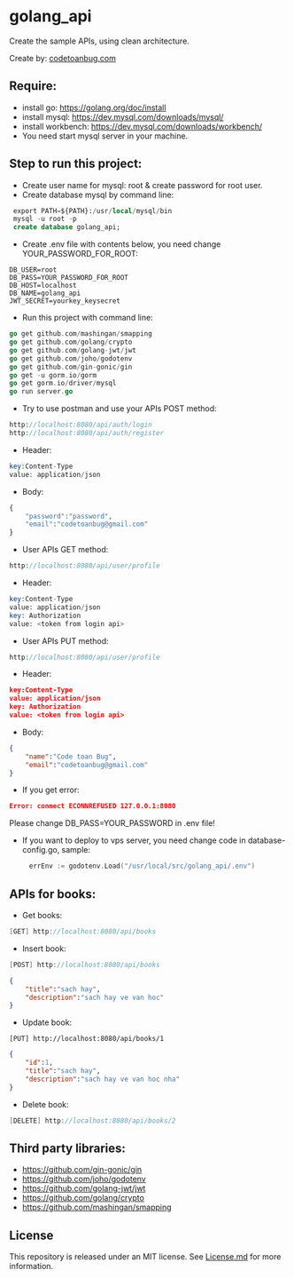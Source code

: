 # golang_api

Create the sample APIs, using clean architecture.

Create by: [codetoanbug.com](https://codetoanbug.com)

## Require:
- install go: https://golang.org/doc/install
- install mysql: https://dev.mysql.com/downloads/mysql/
- install workbench: https://dev.mysql.com/downloads/workbench/
- You need start mysql server in your machine.
## Step to run this project:
- Create user name for mysql: root & create password for root user.
- Create database mysql by command line:

```sql
 export PATH=${PATH}:/usr/local/mysql/bin
 mysql -u root -p
 create database golang_api;
```

- Create .env file with contents below, you need change YOUR_PASSWORD_FOR_ROOT:

```env
DB_USER=root
DB_PASS=YOUR_PASSWORD_FOR_ROOT
DB_HOST=localhost
DB_NAME=golang_api
JWT_SECRET=yourkey_keysecret
```
- Run this project with command line:
```go
go get github.com/mashingan/smapping
go get github.com/golang/crypto
go get github.com/golang-jwt/jwt
go get github.com/joho/godotenv
go get github.com/gin-gonic/gin
go get -u gorm.io/gorm
go get gorm.io/driver/mysql
go run server.go
```
- Try to use postman and use your APIs POST method:
```PHP
http://localhost:8080/api/auth/login
http://localhost:8080/api/auth/register
```

- Header:

```PHP
key:Content-Type
value: application/json
```
- Body:
```PHP
{
    "password":"password",
    "email":"codetoanbug@gmail.com"
}
```

- User APIs GET method:
```PHP
http://localhost:8080/api/user/profile
```
- Header:

```PHP
key:Content-Type
value: application/json
key: Authorization
value: <token from login api>
```

- User APIs PUT method:
```PHP
http://localhost:8080/api/user/profile
```
- Header:

```json
key:Content-Type
value: application/json
key: Authorization
value: <token from login api>
```
- Body:
```json
{
    "name":"Code toan Bug",
    "email":"codetoanbug@gmail.com"
}
```
- If you get error:
```json
Error: connect ECONNREFUSED 127.0.0.1:8080
```
Please change DB_PASS=YOUR_PASSWORD in .env file! 

- If you want to deploy to vps server, you need change code in database-config.go, sample:
```go
     errEnv := godotenv.Load("/usr/local/src/golang_api/.env")
```
## APIs for books:

- Get books:
```go
[GET] http://localhost:8080/api/books

```

- Insert book:
```go
[POST] http://localhost:8080/api/books
```
```json
{
    "title":"sach hay",
    "description":"sach hay ve van hoc"
}
```

- Update book:
```
[PUT] http://localhost:8080/api/books/1
```
```json
{
    "id":1,
    "title":"sach hay",
    "description":"sach hay ve van hoc nha"
}
```

- Delete book:
```go
[DELETE] http://localhost:8080/api/books/2
```

## Third party libraries:

- https://github.com/gin-gonic/gin
- https://github.com/joho/godotenv
- https://github.com/golang-jwt/jwt
- https://github.com/golang/crypto
- https://github.com/mashingan/smapping

## License 
This repository is released under an MIT license.  See [License.md](https://github.com/lexuanquynh/go_api/blob/main/LICENSE) for more information.
